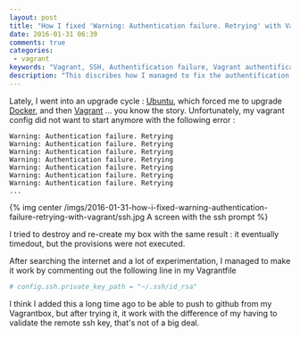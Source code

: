 ```yaml
---
layout: post
title: "How I fixed 'Warning: Authentication failure. Retrying' with Vagrant"
date: 2016-01-31 06:39
comments: true
categories:
 - vagrant
keywords: "Vagrant, SSH, Authentification failure, Vagrant authentification failure"
description: "This discribes how I managed to fix the authentification failure in vagant box creation"
---
```

Lately, I went into an upgrade cycle : [Ubuntu](http://www.ubuntu.com/), which forced me to upgrade [Docker](https://www.docker.com/), and then [Vagrant](https://www.vagrantup.com/) ... you know the story. Unfortunately, my vagrant config did not want to start anymore with the following error :

```
Warning: Authentication failure. Retrying
Warning: Authentication failure. Retrying
Warning: Authentication failure. Retrying
Warning: Authentication failure. Retrying
Warning: Authentication failure. Retrying
Warning: Authentication failure. Retrying
Warning: Authentication failure. Retrying
...
```

{% img center /imgs/2016-01-31-how-i-fixed-warning-authentication-failure-retrying-with-vagrant/ssh.jpg A screen with the ssh prompt %}


I tried to destroy and re-create my box with the same result : it eventually timedout, but the provisions were not executed.

After searching the internet and a lot of experimentation, I managed to make it work by commenting out the following line in my Vagrantfile

```ruby
# config.ssh.private_key_path = "~/.ssh/id_rsa"
```

I think I added this a long time ago to be able to push to github from my Vagrantbox, but after trying it, it work with the difference of my having to validate the remote ssh key, that's not of a big deal.
